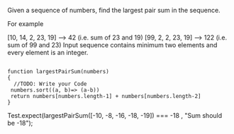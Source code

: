 


Given a sequence of numbers, find the largest pair sum in the sequence.

For example

[10, 14, 2, 23, 19] --> 42 (i.e. sum of 23 and 19)
[99, 2, 2, 23, 19]  --> 122 (i.e. sum of 99 and 23)
Input sequence contains minimum two elements and every element is an integer.
```

function largestPairSum(numbers)
{
  //TODO: Write your Code 
 numbers.sort((a, b)=> (a-b))
 return numbers[numbers.length-1] + numbers[numbers.length-2]
}

```


Test.expect(largestPairSum([-10, -8, -16, -18, -19]) === -18 , "Sum should be -18");
